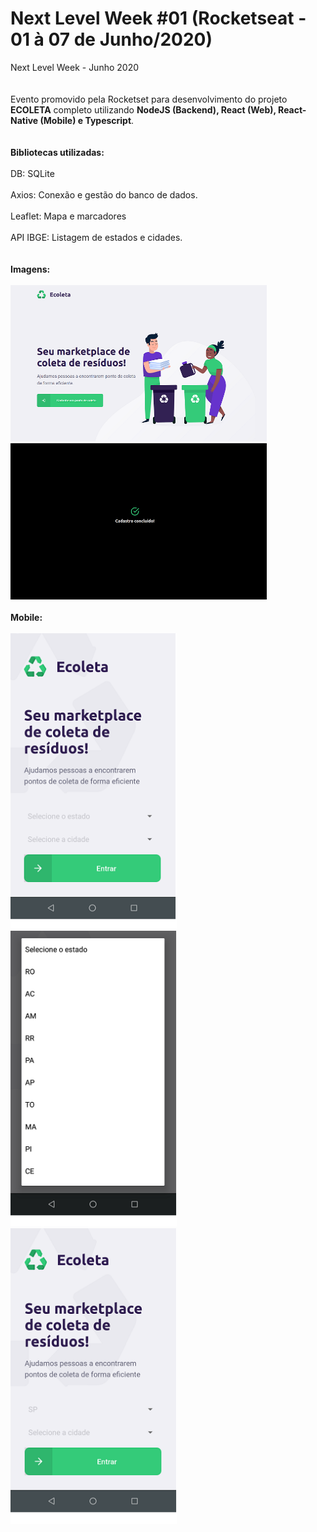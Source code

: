 # Next Level Week #01 (Rocketseat - 01 à 07 de Junho/2020)
Next Level Week - Junho 2020
<br><br><br>
Evento promovido pela Rocketset para desenvolvimento do projeto **ECOLETA** completo utilizando **NodeJS (Backend), React (Web), React-Native (Mobile) e Typescript**. 
<br><br><br>
<strong>Bibliotecas utilizadas:</strong>
<br><br>
DB: SQLite<br><br>
Axios: Conexão e gestão do banco de dados.<br><br>
Leaflet: Mapa e marcadores<br><br>
API IBGE: Listagem de estados e cidades.
<br><br><br>
<strong>Imagens: </strong>
<br><br>
<img src="https://github.com/marcelosnts/next_level_week_jun_2020/blob/master/ecoleta.PNG" width="410" height="250"/>
<img src="https://github.com/marcelosnts/next_level_week_jun_2020/blob/master/ecoleta_concluido.PNG" width="410" height="250"/>
<br><br>
<strong>Mobile: </strong>
<br><br>
<img src="https://github.com/marcelosnts/next_level_week_jun_2020/blob/master/ecoleta_mobile_01.png" width="266"/>
<img src="https://github.com/marcelosnts/next_level_week_jun_2020/blob/master/ecoleta_mobile_02.png" width="266"/>
<img src="https://github.com/marcelosnts/next_level_week_jun_2020/blob/master/ecoleta_mobile_03.png" width="266"/>